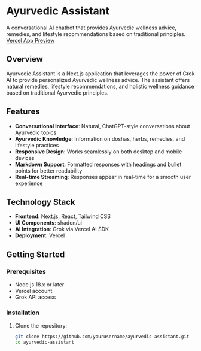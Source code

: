 # Ayurvedic Assistant

A conversational AI chatbot that provides Ayurvedic wellness advice, remedies, and lifestyle recommendations based on traditional principles.
[Vercel App Preview](https://ayurvedic-assistant.vercel.app/)

## Overview

Ayurvedic Assistant is a Next.js application that leverages the power of Grok AI to provide personalized Ayurvedic wellness advice. The assistant offers natural remedies, lifestyle recommendations, and holistic wellness guidance based on traditional Ayurvedic principles.

## Features

- **Conversational Interface**: Natural, ChatGPT-style conversations about Ayurvedic topics
- **Ayurvedic Knowledge**: Information on doshas, herbs, remedies, and lifestyle practices
- **Responsive Design**: Works seamlessly on both desktop and mobile devices
- **Markdown Support**: Formatted responses with headings and bullet points for better readability
- **Real-time Streaming**: Responses appear in real-time for a smooth user experience

## Technology Stack

- **Frontend**: Next.js, React, Tailwind CSS
- **UI Components**: shadcn/ui
- **AI Integration**: Grok via Vercel AI SDK
- **Deployment**: Vercel

## Getting Started

### Prerequisites

- Node.js 18.x or later
- Vercel account
- Grok API access

### Installation

1. Clone the repository:
   ```bash
   git clone https://github.com/yourusername/ayurvedic-assistant.git
   cd ayurvedic-assistant

